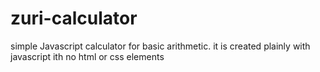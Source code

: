 # zuri-calculator
simple Javascript calculator for basic arithmetic. it is created plainly with javascript ith no html or css elements
